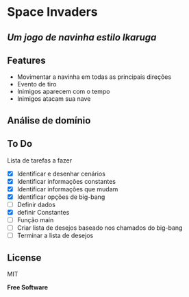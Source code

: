 # Space Invaders
## _Um jogo de navinha estilo Ikaruga_

## Features
- Movimentar a navinha em todas as principais direções
- Evento de tiro
- Inimigos aparecem com o tempo
- Inimigos atacam sua nave
## Análise de domínio

## To Do
Lista de tarefas a fazer
- [X] Identificar e desenhar cenários
- [X] Identificar informações constantes
- [X] Identificar informações que mudam
- [X] Identificar opções de big-bang
- [ ] Definir dados
- [X] definir Constantes
- [ ] Função main
- [ ] Criar lista de desejos baseado nos chamados do big-bang 
- [ ] Terminar a lista de desejos

## License

MIT

**Free Software**
